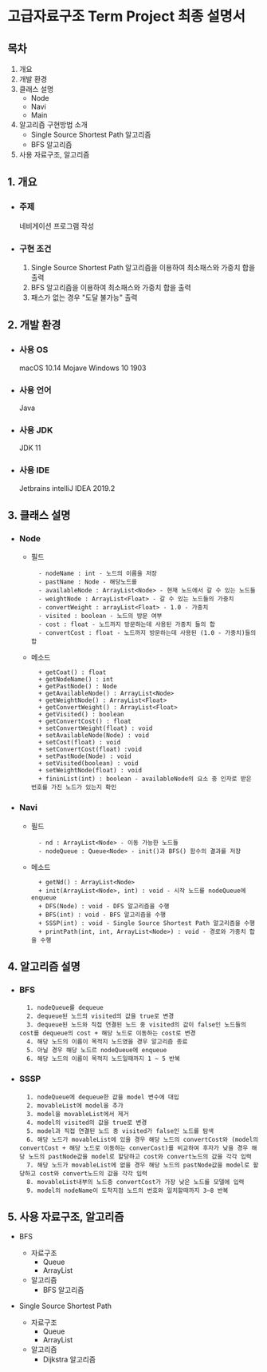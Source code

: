 #  고급자료구조 Term Project 최종 설명서

## 목차
1. 개요
2. 개발 환경
4. 클래스 설명
    * Node
    * Navi
    * Main
5. 알고리즘 구현방법 소개
    * Single Source Shortest Path 알고리즘
    * BFS 알고리즘
6. 사용 자료구조, 알고리즘


## 1. 개요

* ### 주제
    네비게이션 프로그램 작성
* ### 구현 조건
    1. Single Source Shortest Path 알고리즘을 이용하여 최소패스와 가중치 합을 출력
    2. BFS 알고리즘을 이용하여 최소패스와 가중치 합을 출력
    3. 패스가 없는 경우 "도달 불가능" 출력
## 2. 개발 환경
* ### 사용 OS
    macOS 10.14 Mojave
    Windows 10 1903
* ### 사용 언어
    Java
* ### 사용 JDK
    JDK 11
* ### 사용 IDE
    Jetbrains intelliJ IDEA 2019.2
## 3. 클래스 설명
* ### Node

    * 필드

            - nodeName : int - 노드의 이름을 저장
            - pastName : Node - 해당노드를 
            - availableNode : ArrayList<Node> - 현재 노드에서 갈 수 있는 노드들
            - weightNode : ArrayList<Float> - 갈 수 있는 노드들의 가중치
            - convertWeight : arrayList<Float> - 1.0 - 가중치
            - visited : boolean - 노드의 방문 여부
            - cost : float - 노드까지 방문하는데 사용된 가중치 들의 합
            - convertCost : float - 노드까지 방문하는데 사용된 (1.0 - 가중치)들의 합

    * 메소드

            + getCoat() : float
            + getNodeName() : int
            + getPastNode() : Node
            + getAvailableNode() : ArrayList<Node>
            + getWeightNode() : ArrayList<Float>
            + getConvertWeight() : ArrayList<Float>
            + getVisited() : boolean
            + getConvertCost() : float
            + setConvertWeight(float) : void
            + setAvailableNode(Node) : void
            + setCost(float) : void
            + setConvertCost(float) :void
            + setPastNode(Node) : void
            + setVisited(boolean) : void
            + setWeightNode(float) : void
            + fininList(int) : boolean - availableNode의 요소 중 인자로 받은 번호를 가진 노드가 있는지 확인


* ### Navi

    - 필드

            - nd : ArrayList<Node> - 이동 가능한 노드들
            - nodeQueue : Queue<Node> - init()과 BFS() 함수의 결과를 저장
    - 메소드

            + getNd() : ArrayList<Node>
            + init(ArrayList<Node>, int) : void - 시작 노드를 nodeQueue에 enqueue
            + DFS(Node) : void - DFS 알고리즘을 수행
            + BFS(int) : void - BFS 알고리즘을 수행
            + SSSP(int) : void - Single Source Shortest Path 알고리즘을 수행
            + printPath(int, int, ArrayList<Node>) : void - 경로와 가중치 합을 수행

## 4. 알고리즘 설명
- ### BFS
        1. nodeQueue를 dequeue
        2. dequeue된 노드의 visited의 값을 true로 변경
        3. dequeue된 노드와 직접 연결된 노드 중 visited의 값이 false인 노드들의 cost를 dequeue의 cost + 해당 노드로 이동하는 cost로 변경
        4. 해당 노드의 이름이 목적지 노드였을 경우 알고리즘 종료
        5. 아닐 경우 해당 노드르 nodeQueue에 enqueue
        6. 해당 노드의 이름이 목적지 노드일때까지 1 ~ 5 반복

- ### SSSP
        1. nodeQueue에 dequeue한 값을 model 변수에 대입
        2. movableList에 model을 추가
        3. model을 movableList에서 제거 
        4. model의 visited의 값을 true로 변경
        5. model과 직접 연결된 노드 중 visited가 false인 노드를 탐색
        6. 해당 노드가 movableList에 있을 경우 해당 노드의 convertCost와 (model의 convertCost + 해당 노드로 이동하는 converCost)를 비교하여 후자가 낮을 경우 해당 노드의 pastNode값을 model로 할당하고 cost와 convert노드의 값을 각각 입력
        7. 해당 노드가 movableList에 없을 경우 해당 노드의 pastNode값을 model로 할당하고 cost와 convert노드의 값을 각각 입력
        8. movableList내부의 노드중 convertCost가 가장 낮은 노드를 모델에 입력 
        9. model의 nodeName이 도착지점 노드의 번호와 일치할때까지 3~8 반복
## 5. 사용 자료구조, 알고리즘
- BFS

    * 자료구조
        * Queue
        * ArrayList
    * 알고리즘
        * BFS 알고리즘

- Single Source Shortest Path

    * 자료구조
        * Queue
        * ArrayList
    * 알고리즘
        * Dijkstra 알고리즘